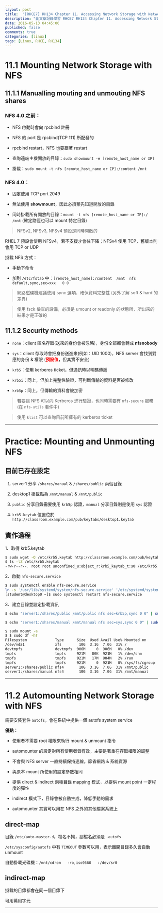 ```yaml
---
layout: post
title:  "[RHCE7] RH134 Chapter 11. Accessing Network Storage with Network File System (NFS) 學習筆記"
description: "此文章記錄學習 RHCE7 RH134 Chapter 11. Accessing Network Storage with Network File System (NFS) 留下的內容"
date: 2016-05-13 04:45:00
published: false
comments: true
categories: [linux]
tags: [Linux, RHCE, RH134]
---
```


11.1 Mounting Network Storage with NFS
======================================

## 11.1.1 Manualling mouting and unmouting NFS shares

### NFS 4.0 之前：

- NFS 啟動時會向 rpcbind 註冊

- NFS 的 port 是 rpcbind(TCP 111) 所配發的

- rpcbind restart，NFS 也要跟著 restart

- 查詢遠端主機開放的目錄：`sudo showmount -e [remote_host_name or IP]`

- 掛載：`sudo mount -t nfs [remote_host_name or IP]:/content /mnt`


### NFS 4.0：

- 固定使用 TCP port 2049

- 無法使用 **showmount**，因此必須預先知道開放的目錄

- 同時掛載所有開放的目錄：`mount -t nfs [remote_host_name or IP]:/ /mnt` (確定路徑也可以 mount 特定目錄)

> NFSv2, NFSv3, NFSv4 預設是同時開啟的

RHEL 7 預設會使用 NFSv4，若不支援才會往下降；NFSv4 使用 TCP，舊版本則會用 TCP or UDP

掛載 NFS 方式：

- 手動下命令

- 加到 `/etc/fstab` 中：`[remote_host_name]:/content  /mnt  nfs   default,sync,sec=xxx   0 0`

> 網路磁碟機建議使用 sync 選項，確保資料完整性 (另外了解 soft & hard 的差異)

> 使用 fsck 檢查的設備，必須是 umount or readonly 的狀態所，所出來的結果才是正確的

## 11.1.2 Security methods

- `none`：client 匿名存取(送來的身份會被忽略)，身份全部都會轉成 **nfsnobody**

- `sys`：client 存取時會把身份送進來(例如：UID 1000)，NFS server 會找到對應的身份 & 權限 (**<font color='red'>預設值</font>**，但其實不安全)

- `krb5`：使用 kerberos ticket，但通訊時以明碼傳遞

- `krb5i`：同上，但加上完整性驗證，可判斷傳輸的資料是否被修改

- `krb5p`：同上，但傳輸的資料會被加密

> 若要讓 NFS 可以向 Kerberos 進行驗證，也同時需要有 `nfs-secure` 服務(在 `nfs-utils` 套件中)

> 使用 `klist` 可以查詢目前所擁有的 kerberos ticket

-------------------------------------------------------------------------

Practice: Mounting and Unmounting NFS
=====================================

##  目前已存在設定

1. server1 分享 `/shares/manual` & `/shares/public` 兩個目錄

2. desktop1 掛載點為 `/mnt/manual` & `/mnt/public`

3. `public` 分享目錄需要使用 `krb5p` 認證，`manual` 分享目錄則是使用 `sys` 認證

4. `krb5.keytab` 位置位於 `http://classroom.example.com/pub/keytabs/desktop1.keytab`

## 實作過程

1、取得 krb5.keytab

```bash
$ sudo wget -O /etc/krb5.keytab http://classroom.example.com/pub/keytabs/desktop1.keytab
$ ls -lZ /etc/krb5.keytab
-rw-r--r--. root root unconfined_u:object_r:krb5_keytab_t:s0 /etc/krb5.keytab
```

2、啟動 `nfs-secure.service`

```bash
$ sudo systemctl enable nfs-secure.service
ln -s '/usr/lib/systemd/system/nfs-secure.service' '/etc/systemd/system/nfs.target.wants/nfs-secure.service'
[student@desktop0 ~]$ sudo systemctl restart nfs-secure.service
```

3、建立目錄並設定掛載資訊

```bash
$ echo "server1:/shares/public /mnt/public nfs sec=krb5p,sync 0 0" | sudo tee --append /etc/fstab

$ echo "server1:/shares/manual /mnt/manual nfs sec=sys,sync 0 0" | sudo tee --append /etc/fstab

$ sudo mount -a
$ $ sudo df -hT
Filesystem             Type      Size  Used Avail Use% Mounted on
/dev/vda1              xfs        10G  3.1G  7.0G  31% /
devtmpfs               devtmpfs  906M     0  906M   0% /dev
tmpfs                  tmpfs     921M   80K  921M   1% /dev/shm
tmpfs                  tmpfs     921M   17M  904M   2% /run
tmpfs                  tmpfs     921M     0  921M   0% /sys/fs/cgroup
server1:/shares/public nfs4       10G  3.1G  7.0G  31% /mnt/public
server1:/shares/manual nfs4       10G  3.1G  7.0G  31% /mnt/manual
```

-------------------------------------------------------------------------

11.2 Automounting Network Storage with NFS
==========================================

需要安裝套件 `autofs`，會在系統中提供一個 autofs system service

**優點：**

- 使用者不需要 root 權限來執行 mount & unmount 指令

- automounter 的設定對所有使用者皆有效，主要是著重在存取權限的調整

- 不會與 NFS server 一直持續保持連線，節省網路 & 系統資源

- 與原本 mount 所使用的設定參數相同

- 提供 direct & indirect 兩種目錄 mapping 模式，以提供 mount point 一定程度的彈性

- indirect 模式下，目錄會被自動生成，降低手動的需求

- automounter 其實可以用在 NFS 之外的其他檔案系統上

## direct-map

目錄 `/etc/auto.master.d`，檔名不拘，副檔名必須是 `.autofs`

`/etc/sysconfig/autofs` 中有 `TIMEOUT` 參數可以用，表示離開目錄多久會自動 unmount

自動掛載光碟機：`/mnt/cdrom   -ro,iso9660   :/dev/sr0`

## indirect-map

掛載的目錄都會在同一個目錄下

可用萬用字元


------------------------------------------------------------------------

